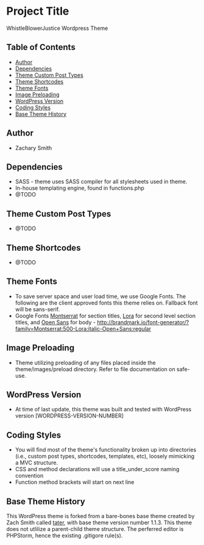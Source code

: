 # Project Title
WhistleBlowerJustice Wordpress Theme

## Table of Contents
- [Author](#author)
- [Dependencies](#dependencies)
- [Theme Custom Post Types](#theme-custom-post-types)
- [Theme Shortcodes](#theme-shortcodes)
- [Theme Fonts](#theme-fonts)
- [Image Preloading](#image-preloading)
- [WordPress Version](#wordpress-version)
- [Coding Styles](#coding-styles)
- [Base Theme History](#base-theme-history)

## Author
* Zachary Smith

## Dependencies
* SASS - theme uses SASS compiler for all stylesheets used in theme. 
* In-house templating engine, found in functions.php
 * @TODO

## Theme Custom Post Types
* @TODO

## Theme Shortcodes
* @TODO

## Theme Fonts
* To save server space and user load time, we use Google Fonts. The following are the client approved fonts this theme relies on. Fallback font will be sans-serif.
* Google Fonts [Montserrat](https://fonts.google.com/specimen/Montserrat?selection.family=Montserrat:300,300i,400,400i,500,500i,600,700) for section titles, [Lora](https://fonts.google.com/specimen/Lora?selection.family=Lora:400,400i,700) for second level section titles, and [Open Sans](https://fonts.google.com/specimen/Open+Sans?selection.family=Open+Sans:400,400i,600,700,800) for body - http://brandmark.io/font-generator/?family=Montserrat:500-Lora:italic-Open+Sans:regular

## Image Preloading
* Theme utilizing preloading of any files placed inside the theme/images/preload directory. Refer to file documentation on safe-use.

## WordPress Version
* At time of last update, this theme was built and tested with WordPress version [WORDPRESS-VERSION-NUMBER]

## Coding Styles
* You will find most of the theme's functionality broken up into directories (i.e., custom post types, shortcodes, templates, etc), loosely mimicking a MVC structure.
* CSS and method declarations will use a title_under_score naming convention
* Function method brackets will start on next line

## Base Theme History
This WordPress theme is forked from a bare-bones base theme created by Zach Smith called [tater](https://github.com/zachisit/tater-wordpress-theme), with base theme version number 1.1.3. This theme does not utlilize a parent-child theme structure. The perferred editor is PHPStorm, hence the existing .gitigore rule(s).